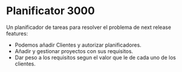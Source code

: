 # Planificator 3000
Un planificador de tareas para resolver el problema de next release features:
* Podemos añadir Clientes y autorizar planificadores.
* Añadir y gestionar proyectos con sus requisitos.
* Dar peso a los requisitos segun el valor que le de cada uno de los clientes.
